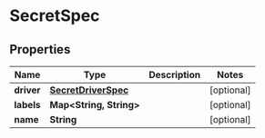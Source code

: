 

# SecretSpec


## Properties

| Name | Type | Description | Notes |
|------------ | ------------- | ------------- | -------------|
|**driver** | [**SecretDriverSpec**](SecretDriverSpec.md) |  |  [optional] |
|**labels** | **Map&lt;String, String&gt;** |  |  [optional] |
|**name** | **String** |  |  [optional] |




